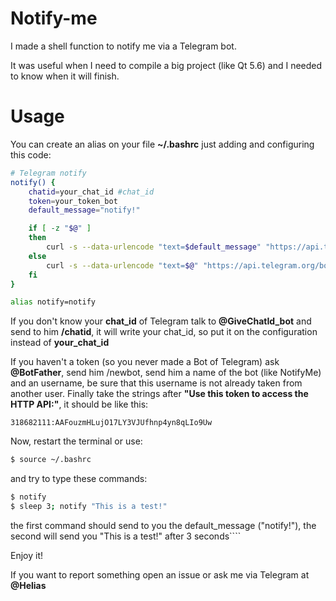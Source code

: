 # Notify-me

I made a shell function to notify me via a Telegram bot.

It was useful when I need to compile a big project (like Qt 5.6) and I needed to know when it will finish.

# Usage

You can create an alias on your file **~/.bashrc** just adding and configuring this code:

```bash
# Telegram notify
notify() {
	chatid=your_chat_id #chat_id
	token=your_token_bot
	default_message="notify!"

	if [ -z "$@" ]
	then
		curl -s --data-urlencode "text=$default_message" "https://api.telegram.org/bot$token/sendMessage?chat_id=$chatid" > /dev/null
	else
		curl -s --data-urlencode "text=$@" "https://api.telegram.org/bot$token/sendMessage?chat_id=$chatid" > /dev/null
	fi
}

alias notify=notify
```

If you don't know your **chat_id** of Telegram talk to **@GiveChatId_bot** and send to him **/chatid**, it will write your chat_id, so put it on the configuration instead of **your_chat_id**

If you haven't a token (so you never made a Bot of Telegram) ask **@BotFather**, send him /newbot, send him a name of the bot (like NotifyMe) and an username, be sure that this username is not already taken from another user. Finally take the strings after **"Use this token to access the HTTP API:"**, it should be like this:

```
318682111:AAFouzmHLujO17LY3VJUfhnp4yn8qLIo9Uw
```

Now, restart the terminal or use:

```bash
$ source ~/.bashrc
```

and try to type these commands:

```bash
$ notify
$ sleep 3; notify "This is a test!"
```

the first command should send to you the default_message ("notify!"), the second will send you "This is a test!" after 3 seconds````

Enjoy it!

If you want to report something open an issue or ask me via Telegram at **@Helias**

